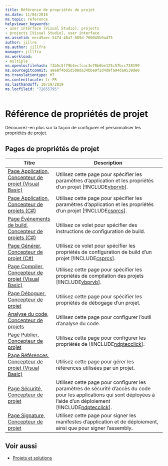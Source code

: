 ```yaml
---
title: Référence de propriétés de projet
ms.date: 11/04/2016
ms.topic: reference
helpviewer_keywords:
- user interface [Visual Studio], projects
- projects [Visual Studio], user interface
ms.assetid: eec49aec-5474-48a7-889d-709045b9a475
author: jillre
ms.author: jillfra
manager: jillfra
ms.workload:
- multiple
ms.openlocfilehash: f3b5c5f79b4ecfcac3e70b6be125c57bcc738199
ms.sourcegitcommit: a8e8f4bd5d508da34bbe9f2d4d9fa94da0539de0
ms.translationtype: MT
ms.contentlocale: fr-FR
ms.lasthandoff: 10/19/2019
ms.locfileid: "72655795"
---
```

# <a name="project-properties-reference"></a>Référence de propriétés de projet

Découvrez-en plus sur la façon de configurer et personnaliser les propriétés de projet.

## <a name="project-properties-pages"></a>Pages de propriétés de projet

| Titre | Description |
| - | - |
| [Page Application, Concepteur de projet (Visual Basic)](../../ide/reference/application-page-project-designer-visual-basic.md) | Utilisez cette page pour spécifier les paramètres d’application et les propriétés d’un projet [!INCLUDE[vbprvb](../../code-quality/includes/vbprvb_md.md)]. |
| [Page Application, Concepteur de projets (C#)](../../ide/reference/application-page-project-designer-csharp.md) | Utilisez cette page pour spécifier les paramètres d’application et les propriétés d’un projet [!INCLUDE[csprcs](../../data-tools/includes/csprcs_md.md)]. |
| [Page Événements de build, Concepteur de projets (C#)](../../ide/reference/build-events-page-project-designer-csharp.md) | Utilisez ce volet pour spécifier des instructions de configuration de build. |
| [Page Générer, Concepteur de projet (C#)](../../ide/reference/build-page-project-designer-csharp.md) | Utilisez ce volet pour spécifier les propriétés de configuration de build d’un projet [!INCLUDE[csprcs](../../data-tools/includes/csprcs_md.md)]. |
| [Page Compiler, Concepteur de projet (Visual Basic)](../../ide/reference/compile-page-project-designer-visual-basic.md) | Utilisez cette page pour spécifier les propriétés de compilation des projets [!INCLUDE[vbprvb](../../code-quality/includes/vbprvb_md.md)]. |
| [Page Déboguer, Concepteur de projet](../../ide/reference/debug-page-project-designer.md) | Utilisez cette page pour spécifier les propriétés de débogage d’un projet. |
| [Analyse du code, Concepteur de projets](../../ide/reference/code-analysis-project-designer.md) | Utilisez cette page pour configurer l’outil d’analyse du code. |
| [Page Publier, Concepteur de projet](../../ide/reference/publish-page-project-designer.md) | Utilisez cette page pour configurer les propriétés de [!INCLUDE[ndptecclick](../../deployment/includes/ndptecclick_md.md)]. |
| [Page Références, Concepteur de projet (Visual Basic)](../../ide/reference/references-page-project-designer-visual-basic.md) | Utilisez cette page pour gérer les références utilisées par un projet. |
| [Page Sécurité, Concepteur de projet](../../ide/reference/security-page-project-designer.md) | Utilisez cette page pour configurer les paramètres de sécurité d’accès du code pour les applications qui sont déployées à l’aide d’un déploiement [!INCLUDE[ndptecclick](../../deployment/includes/ndptecclick_md.md)]. |
| [Page Signature, Concepteur de projet](../../ide/reference/signing-page-project-designer.md) | Utilisez cette page pour signer les manifestes d’application et de déploiement, ainsi que pour signer l’assembly. |

## <a name="see-also"></a>Voir aussi

- [Projets et solutions](../../ide/solutions-and-projects-in-visual-studio.md)
